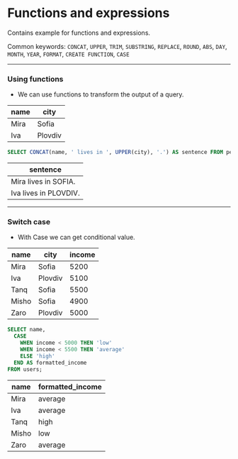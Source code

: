 # Functions and expressions

Contains example for functions and expressions.

Common keywords: `CONCAT`, `UPPER`, `TRIM`, `SUBSTRING`, `REPLACE`, `ROUND`, `ABS`, `DAY`, `MONTH`, `YEAR`, `FORMAT`, `CREATE FUNCTION`, `CASE`

---

### Using functions

- We can use functions to transform the output of a query.

| name | city    |
| ---- | ------- |
| Mira | Sofia   |
| Iva  | Plovdiv |

```sql
SELECT CONCAT(name, ' lives in ', UPPER(city), '.') AS sentence FROM people;
```

| sentence              |
| --------------------- |
| Mira lives in SOFIA.  |
| Iva lives in PLOVDIV. |

---

### Switch case

- With Case we can get conditional value.

| name  | city    | income |
| ----- | ------- | ------ |
| Mira  | Sofia   | 5200   |
| Iva   | Plovdiv | 5100   |
| Tanq  | Sofia   | 5500   |
| Misho | Sofia   | 4900   |
| Zaro  | Plovdiv | 5000   |

```sql
SELECT name,
  CASE
    WHEN income < 5000 THEN 'low'
    WHEN income < 5500 THEN 'average'
    ELSE 'high'
  END AS formatted_income
FROM users;
```

| name  | formatted_income |
| ----- | ---------------- |
| Mira  | average          |
| Iva   | average          |
| Tanq  | high             |
| Misho | low              |
| Zaro  | average          |
